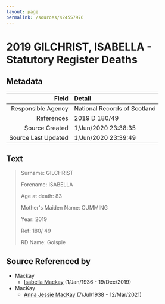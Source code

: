 ```yaml
---
layout: page
permalink: /sources/s24557976
---
```


# 2019 GILCHRIST, ISABELLA - Statutory Register Deaths

## Metadata

Field | Detail
---:|:---
Responsible Agency | National Records of Scotland
References | 2019 D 180/49
Source Created | 1/Jun/2020 23:38:35
Source Last Updated | 1/Jun/2020 23:39:49

## Text

> Surname: GILCHRIST
>
> Forename: ISABELLA
>
> Age at death: 83
>
> Mother's Maiden Name: CUMMING
>
> Year: 2019
>
> Ref: 180/ 49
>
> RD Name: Golspie
>

## Source Referenced by

* Mackay
  * [Isabella Mackay](../people/@25303611@-isabella-mackay-b1936-1-1-d2019-12-19.md) (1/Jan/1936 - 19/Dec/2019)
* MacKay
  * [Anna Jessie MacKay](../people/@41265374@-anna-jessie-mackay-b1938-7-7-d2021-3-12.md) (7/Jul/1938 - 12/Mar/2021)
